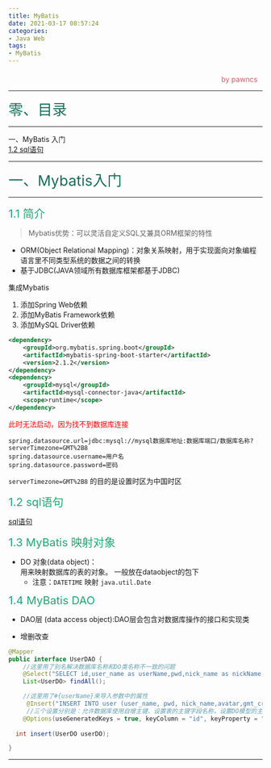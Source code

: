 ```yaml
---
title: MyBatis
date: 2021-03-17 08:57:24
categories:
- Java Web
tags:
- MyBatis
---
```

<style>
.title1{
    font-size:36px;
    color:#e7767f;
    /* 桃红 */

}
.title2{
    font-size:29px;
    color:#176f58;
    /* 祖母绿 */
}
.title3{
    font-size:22px;
    color:#21a675;
    /* 石绿 */
}
.title4{
    font-size:15px;
    color:#a8cd34;
    /* 柳绿 */
}
.name{

    margin-left: auto;
    text-align: right;
    color: #d05667;
    margin-right: 10px;
    margin-top: 20px;
    /*海棠红*/
}
</style>


<div class="name">by pawncs</div>

-----
<div class="title2">零、目录</div>

-----
一、MyBatis 入门  
<a href="#Mybatis-1-2">1.2 sql语句</a> 

-----
<div class="title2">一、Mybatis入门</div>

-----
<div class="title3">1.1 简介</div>

  >Mybatis优势：可以灵活自定义SQL又兼具ORM框架的特性

+ ORM(Object Relational Mapping)：对象关系映射，用于实现面向对象编程语言里不同类型系统的数据之间的转换
+ 基于JDBC(JAVA领域所有数据库框架都基于JDBC) 

集成Mybatis  
1. 添加Spring Web依赖
2. 添加MyBatis Framework依赖
3. 添加MySQL Driver依赖
~~~xml
<dependency>
    <groupId>org.mybatis.spring.boot</groupId>
    <artifactId>mybatis-spring-boot-starter</artifactId>
    <version>2.1.2</version>
</dependency>
<dependency>
    <groupId>mysql</groupId>
    <artifactId>mysql-connector-java</artifactId>
    <scope>runtime</scope>
</dependency>
~~~
<p style="color:red">此时无法启动，因为找不到数据库连接</p>

~~~properties
spring.datasource.url=jdbc:mysql://mysql数据库地址:数据库端口/数据库名称?serverTimezone=GMT%2B8
spring.datasource.username=用户名
spring.datasource.password=密码
~~~
`serverTimezone=GMT%2B8` 的目的是设置时区为中国时区

<div class="title3" id="Mybatis-1-2">1.2 sql语句</div>

[sql语句](https://www.w3school.com.cn/sql/sql_create_table.asp)


<div class="title3" id="Mybatis-1-3">1.3 MyBatis 映射对象</div>

+ DO 对象(data object)：  
  用来映射数据库的表的对象。
  一般放在dataobject的包下
  + 注意：`DATETIME` 映射 `java.util.Date`

<div class="title3" id="Mybatis-1-4">1.4 MyBatis DAO</div>

+ DAO层 (data access object):DAO层会包含对数据库操作的接口和实现类

+ 增删改查
~~~java
@Mapper
public interface UserDAO {
    //这里用了别名解决数据库名称和DO类名称不一致的问题
    @Select("SELECT id,user_name as userName,pwd,nick_name as nickName,avatar,gmt_created as gmtCreated,gmt_modified as gmtModified FROM user")
    List<UserDO> findAll();

    //这里用了#{userName}来导入参数中的属性
     @Insert("INSERT INTO user (user_name, pwd, nick_name,avatar,gmt_created,gmt_modified) VALUES(#{userName}, #{pwd}, #{nickName}, #{avatar},now(),now())")
     //三个设置分别是：允许数据库使用自增主键、设置表的主键字段名称，设置DO模型的主键字段
    @Options(useGeneratedKeys = true, keyColumn = "id", keyProperty = "id")
 
  int insert(UserDO userDO);

}
~~~

-----